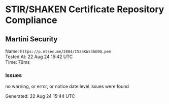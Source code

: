 # STIR/SHAKEN Certificate Repository Compliance

## Martini Security

Name: `https://p.mtsec.me/2884/I52aKWz3hG9Q.pem`\
Tested At: 22 Aug 24 15:42 UTC\
Time: 79ms

### Issues

no warning, or error, or notice date level issues were found

Generated: 22 Aug 24 15:44 UTC